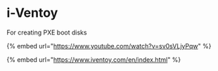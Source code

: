 # i-Ventoy

For creating PXE boot disks

{% embed url="https://www.youtube.com/watch?v=sv0sVLjyPqw" %}

{% embed url="https://www.iventoy.com/en/index.html" %}
